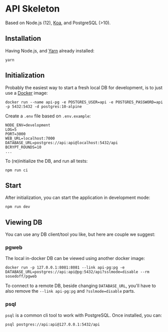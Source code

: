 # API Skeleton

Based on Node.js (12), [Koa](https://koajs.com), and PostgreSQL (>10).

## Installation

Having Node.js, and [Yarn](https://yarnpkg.com) already installed:

```
yarn
```

## Initialization

Probably the easiest way to start a fresh local DB for development, is to just use a [Docker](https://www.docker.com) image:

```
docker run --name api-pg -e POSTGRES_USER=api -e POSTGRES_PASSWORD=api -p 5432:5432 -d postgres:10-alpine
```

Create a `.env` file based on `.env.example`:

```
NODE_ENV=development
LOG=5
PORT=3000
WEB_URL=localhost:7000
DATABASE_URL=postgres://api:api@localhost:5432/api
BCRYPT_ROUNDS=10
...
```

To (re)initialize the DB, and run all tests:

```
npm run ci
```

## Start

After initialization, you can start the application in development mode:

```
npm run dev
```

## Viewing DB

You can use any DB client/tool you like, but here are couple we suggest:

### pgweb

The local in-docker DB can be viewed using another docker image:

```
docker run -p 127.0.0.1:8081:8081 --link api-pg:pg -e DATABASE_URL=postgres://api:api@pg:5432/api?sslmode=disable --rm sosedoff/pgweb
```

To connect to a remote DB, beside changing `DATABASE_URL`, you'll have to also remove the `--link api-pg:pg` and `?sslmode=disable` parts.

### psql

`psql` is a common cli tool to work with PostgreSQL. Once installed, you can:
```
psql postgres://api:api@127.0.0.1:5432/api
```
